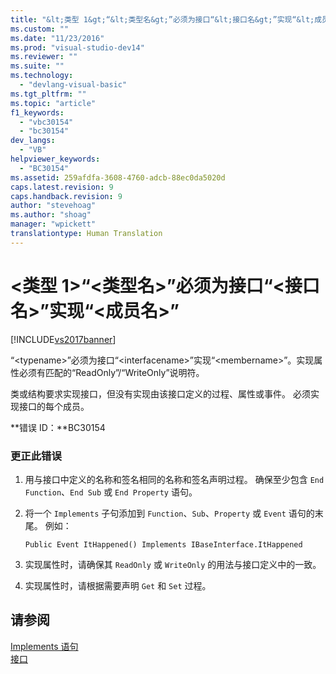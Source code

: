 ```yaml
---
title: "&lt;类型 1&gt;“&lt;类型名&gt;”必须为接口“&lt;接口名&gt;”实现“&lt;成员名&gt;” | Microsoft Docs"
ms.custom: ""
ms.date: "11/23/2016"
ms.prod: "visual-studio-dev14"
ms.reviewer: ""
ms.suite: ""
ms.technology: 
  - "devlang-visual-basic"
ms.tgt_pltfrm: ""
ms.topic: "article"
f1_keywords: 
  - "vbc30154"
  - "bc30154"
dev_langs: 
  - "VB"
helpviewer_keywords: 
  - "BC30154"
ms.assetid: 259afdfa-3608-4760-adcb-88ec0da5020d
caps.latest.revision: 9
caps.handback.revision: 9
author: "stevehoag"
ms.author: "shoag"
manager: "wpickett"
translationtype: Human Translation
---
```

# &lt;类型 1&gt;“&lt;类型名&gt;”必须为接口“&lt;接口名&gt;”实现“&lt;成员名&gt;”
[!INCLUDE[vs2017banner](../../../csharp/includes/vs2017banner.md)]

“\<typename\>”必须为接口“\<interfacename\>”实现“\<membername\>”。实现属性必须有匹配的“ReadOnly”\/“WriteOnly”说明符。  
  
 类或结构要求实现接口，但没有实现由该接口定义的过程、属性或事件。  必须实现接口的每个成员。  
  
 **错误 ID：**BC30154  
  
### 更正此错误  
  
1.  用与接口中定义的名称和签名相同的名称和签名声明过程。  确保至少包含 `End Function`、`End Sub` 或 `End Property` 语句。  
  
2.  将一个 `Implements` 子句添加到 `Function`、`Sub`、`Property` 或 `Event` 语句的末尾。  例如：  
  
    ```  
    Public Event ItHappened() Implements IBaseInterface.ItHappened  
    ```  
  
3.  实现属性时，请确保其 `ReadOnly` 或 `WriteOnly` 的用法与接口定义中的一致。  
  
4.  实现属性时，请根据需要声明 `Get` 和 `Set` 过程。  
  
## 请参阅  
 [Implements 语句](../../../visual-basic/language-reference/statements/implements-statement.md)   
 [接口](../../../visual-basic/programming-guide/language-features/interfaces/index.md)